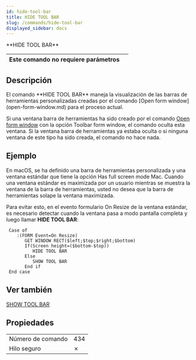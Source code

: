 ```yaml
---
id: hide-tool-bar
title: HIDE TOOL BAR
slug: /commands/hide-tool-bar
displayed_sidebar: docs
---
```


<!--REF #_command_.HIDE TOOL BAR.Syntax-->**HIDE TOOL BAR**<!-- END REF-->
<!--REF #_command_.HIDE TOOL BAR.Params-->
| Este comando no requiere parámetros |  |
| --- | --- |

<!-- END REF-->

## Descripción 

<!--REF #_command_.HIDE TOOL BAR.Summary-->El comando **HIDE TOOL BAR** maneja la visualización de las barras de herramientas personalizadas creadas por el comando [Open form window](open-form-window.md) para el proceso actual.<!-- END REF-->

Si una ventana barra de herramientas ha sido creado por el comando [Open form window](open-form-window.md) con la opción Toolbar form window, el comando oculta esta ventana. Si la ventana barra de herramientas ya estaba oculta o si ninguna ventana de este tipo ha sido creada, el comando no hace nada.

## Ejemplo 

En macOS, se ha definido una barra de herramientas personalizada y una ventana estándar que tiene la opción Has full screen mode Mac. Cuando una ventana estándar es maximizada por un usuario mientras se muestra la ventana de la barra de herramientas, usted no desea que la barra de herramientas solape la ventana maximizada.

Para evitar esto, en el evento formulario On Resize de la ventana estándar, es necesario detectar cuando la ventana pasa a modo pantalla completa y luego llamar **HIDE TOOL BAR**:

```4d
 Case of
    :(FORM Event=On Resize)
       GET WINDOW RECT($left;$top;$right;$bottom)
       If(Screen height=($bottom-$top))
          HIDE TOOL BAR
       Else
          SHOW TOOL BAR
       End if
 End case
```

## Ver también 

[SHOW TOOL BAR](show-tool-bar.md)  

## Propiedades

|  |  |
| --- | --- |
| Número de comando | 434 |
| Hilo seguro | &cross; |


